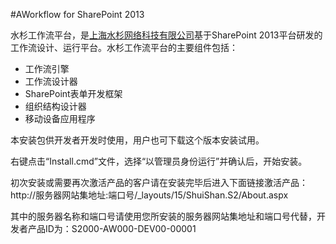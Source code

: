 #AWorkflow for SharePoint 2013

水杉工作流平台，是[上海水杉网络科技有限公司](http:www.shuishan-tech.com)基于SharePoint 2013平台研发的工作流设计、运行平台。水杉工作流平台的主要组件包括：
* 工作流引擎
* 工作流设计器
* SharePoint表单开发框架
* 组织结构设计器
* 移动设备应用程序



本安装包供开发者开发时使用，用户也可下载这个版本安装试用。

右键点击“Install.cmd”文件，选择“以管理员身份运行”并确认后，开始安装。

初次安装或需要再次激活产品的客户请在安装完毕后进入下面链接激活产品：http://服务器网站集地址:端口号/_layouts/15/ShuiShan.S2/About.aspx

其中的服务器名称和端口号请使用您所安装的服务器网站集地址和端口号代替，开发者产品ID为：S2000-AW000-DEV00-00001




